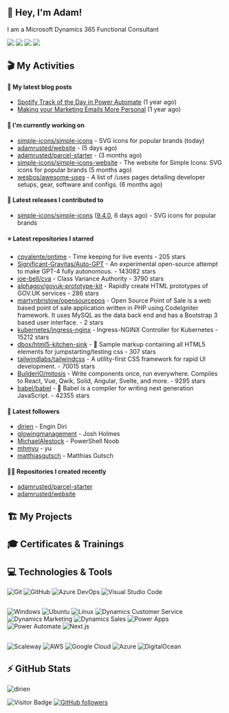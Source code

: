 ## 👋 Hey, I'm Adam!

I am a Microsoft Dynamics 365 Functional Consultant 

[![](https://img.shields.io/badge/-@adamrusted-1DA1F2?style=for-the-badge&logo=twitter&logoColor=ffffff)](https://twitter.com/adamrusted)
[![](https://img.shields.io/badge/-@adamrusted@mstdn.social-6364FF?style=for-the-badge&logo=mastodon&logoColor=ffffff)](https://mstdn.social/@adamrusted)
[![](https://img.shields.io/badge/-@adamrusted-181717?style=for-the-badge&logo=github)](https://github.com/adamrusted)
[![](https://img.shields.io/badge/-blog.adamrusted.me-2962FF?style=for-the-badge&logo=hashnode&logoColor=white)](https://blog.adamrusted.me/)
 
## 🎬 My Activities

#### 📖 My latest blog posts
- [Spotify Track of the Day in Power Automate](https://blog.adamrusted.me/track-of-the-day-power-automate) (1 year ago)
- [Making your Marketing Emails More Personal](https://blog.adamrusted.me/customizing-emails-in-d365-marketing) (1 year ago)

#### 👷 I'm currently working on

- [simple-icons/simple-icons](https://github.com/simple-icons/simple-icons) - SVG icons for popular brands (today)
- [adamrusted/website](https://github.com/adamrusted/website) -  (5 days ago)
- [adamrusted/parcel-starter](https://github.com/adamrusted/parcel-starter) -  (3 months ago)
- [simple-icons/simple-icons-website](https://github.com/simple-icons/simple-icons-website) - The website for Simple Icons: SVG icons for popular brands  (5 months ago)
- [wesbos/awesome-uses](https://github.com/wesbos/awesome-uses) - A list of /uses pages detailing developer setups, gear, software and configs. (6 months ago)

#### 🚀 Latest releases I contributed to

- [simple-icons/simple-icons](https://github.com/simple-icons/simple-icons) ([9.4.0](https://github.com/simple-icons/simple-icons/releases/tag/9.4.0), 6 days ago) - SVG icons for popular brands

#### ⭐ Latest repositories I starred

- [cpvalente/ontime](https://github.com/cpvalente/ontime) - Time keeping for live events - 205 stars
- [Significant-Gravitas/Auto-GPT](https://github.com/Significant-Gravitas/Auto-GPT) - An experimental open-source attempt to make GPT-4 fully autonomous. - 143082 stars
- [joe-bell/cva](https://github.com/joe-bell/cva) - Class Variance Authority - 3790 stars
- [alphagov/govuk-prototype-kit](https://github.com/alphagov/govuk-prototype-kit) - Rapidly create HTML prototypes of GOV.UK services - 286 stars
- [martynbristow/opensourcepos](https://github.com/martynbristow/opensourcepos) - Open Source Point of Sale is a web based point of sale application written in PHP using CodeIgniter framework. It uses MySQL as the data back end and has a Bootstrap 3 based user interface. - 2 stars
- [kubernetes/ingress-nginx](https://github.com/kubernetes/ingress-nginx) - Ingress-NGINX Controller for Kubernetes - 15212 stars
- [dbox/html5-kitchen-sink](https://github.com/dbox/html5-kitchen-sink) - :potable_water: Sample markup containing all HTML5 elements for jumpstarting/testing css - 307 stars
- [tailwindlabs/tailwindcss](https://github.com/tailwindlabs/tailwindcss) - A utility-first CSS framework for rapid UI development. - 70015 stars
- [BuilderIO/mitosis](https://github.com/BuilderIO/mitosis) - Write components once, run everywhere. Compiles to React, Vue, Qwik, Solid, Angular, Svelte, and more.  - 9295 stars
- [babel/babel](https://github.com/babel/babel) - 🐠 Babel is a compiler for writing next generation JavaScript. - 42355 stars

#### 👥 Latest followers

- [dirien](https://github.com/dirien) - Engin Diri
- [glowingmanagement](https://github.com/glowingmanagement) - Josh Holmes
- [MichaelAlestock](https://github.com/MichaelAlestock) - PowerShell Noob
- [mhmyu](https://github.com/mhmyu) - yu
- [matthiasgutsch](https://github.com/matthiasgutsch) - Matthias Gutsch

#### 👨‍💻 Repositories I created recently

- [adamrusted/parcel-starter](https://github.com/adamrusted/parcel-starter)
- [adamrusted/website](https://github.com/adamrusted/website)


## 🏗️ My Projects

##

## 🎓 Certificates & Trainings

<!--START_SECTION:badges-->
<!--END_SECTION:badges-->

## 💻 Technologies & Tools

![Git](https://img.shields.io/badge/git-F05033.svg?style=for-the-badge&logo=git&logoColor=white)
![GitHub](https://img.shields.io/badge/github-121011.svg?style=for-the-badge&logo=github&logoColor=white)
![Azure DevOps](https://img.shields.io/badge/Azure_DevOps-0078D7.svg?style=for-the-badge&logo=azuredevops)
![Visual Studio Code](https://img.shields.io/badge/Visual%20Studio%20Code-0078d7.svg?style=for-the-badge&logo=visual-studio-code&logoColor=white)

##

![Windows](https://img.shields.io/badge/Windows-0078D4.svg?style=for-the-badge&logo=windows11)
![Ubuntu](https://img.shields.io/badge/Ubuntu-E95420?style=for-the-badge&logo=ubuntu&logoColor=white)
![Linux](https://img.shields.io/badge/Linux-FCC624?style=for-the-badge&logo=linux&logoColor=black)
![Dynamics Customer Service](https://img.shields.io/badge/D365_Customer_Service-0B53CE?style=for-the-badge&logo=dynamics365)
![Dynamics Marketing](https://img.shields.io/badge/D365_Marketing-0B53CE?style=for-the-badge&logo=dynamics365)
![Dynamics Sales](https://img.shields.io/badge/D365_Sales-0B53CE?style=for-the-badge&logo=dynamics365)
![Power Apps](https://img.shields.io/badge/Power_Apps-742774?style=for-the-badge&logo=powerapps)
![Power Automate](https://img.shields.io/badge/Power_Automate-0066FF?style=for-the-badge&logo=powerautomate)
![Next.js](https://img.shields.io/badge/Next.js-black?style=for-the-badge&logo=nextdotjs)


##

![Scaleway](https://img.shields.io/badge/Scaleway-4f0599.svg?style=for-the-badge&logo=scaleway&logoColor=white)
![AWS](https://img.shields.io/badge/AWS-FF9900.svg?style=for-the-badge&logo=amazon-aws&logoColor=white)
![Google Cloud](https://img.shields.io/badge/Google_Cloud-4285F4.svg?style=for-the-badge&logo=google-cloud&logoColor=white)
![Azure](https://img.shields.io/badge/Azure-0078D4.svg?style=for-the-badge&logo=microsoft-azure&logoColor=white)
![DigitalOcean](https://img.shields.io/badge/DigitalOcean-0080FF.svg?style=for-the-badge&logo=DigitalOcean&logoColor=white)

## ⚡ GitHub Stats

![dirien](https://github-readme-stats.vercel.app/api?username=adamrusted&show_icons=true&count_private=true&theme=dracula)

![Visitor Badge](https://visitor-badge.laobi.icu/badge?page_id=adamrusted)
[![GitHub followers](https://img.shields.io/github/followers/adamrusted.svg?style=social&label=Follow&maxAge=2592000)](https://github.com/dirien?tab=followers)

